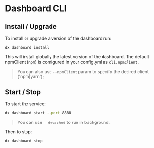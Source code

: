 # Dashboard CLI

## Install / Upgrade

To install or upgrade a version of the dashboard run:

```bash
dx dashboard install
```

This will install globally the latest version of the dashboard. The default npmClient (`npm`) is configured in your config.yml as `cli.npmClient`.

> You can also use `--npmClient` param to specify the desired client ('npm|yarn');


## Start / Stop

To start the service:

```bash
dx dashboard start --port 8888
```
> You can use `--detached` to run in background.

Then to stop:

```bash
dx dashboard stop
```

